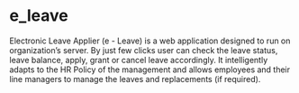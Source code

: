 # e_leave
Electronic Leave Applier (e - Leave) is a web application designed to run on organization’s server. 
By just few clicks user can check the leave status, leave balance, apply, grant or cancel leave accordingly.
It intelligently adapts to the HR Policy of the management and allows employees and their line managers to manage
the leaves and replacements (if required).
